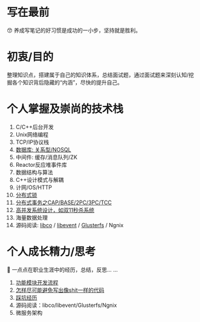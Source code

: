 # 写在最前
:kissing_smiling_eyes: 养成写笔记的好习惯是成功的一小步，坚持就是胜利。

# 初衷/目的
整理知识点，搭建属于自己的知识体系，总结面试题，通过面试题来深刻认知/挖掘各个知识背后隐藏的“内涵”，尽快的提升自己。

# 个人掌握及崇尚的技术栈
1. C/C++后台开发
2. Unix网络编程
3. TCP/IP协议栈
4. [数据库: 关系型/NOSQL](https://github.com/gEricy/knownledge/tree/master/A_%E6%95%B0%E6%8D%AE%E5%BA%93_SQL_Redis)
5. 中间件: 缓存/消息队列/ZK
6. Reactor反应堆事件库
8. 数据结构与算法
9. C++设计模式与解耦
10. 计网/OS/HTTP
11. [分布式锁](https://github.com/gEricy/knownledge/blob/master/X_%E5%88%86%E5%B8%83%E5%BC%8F/%E5%88%86%E5%B8%83%E5%BC%8F%E4%BA%8B%E5%8A%A1_%E4%B8%80%E8%87%B4%E6%80%A7.md)
12. [分布式事务之CAP/BASE/2PC/3PC/TCC](https://github.com/gEricy/knownledge/blob/master/X_%E5%88%86%E5%B8%83%E5%BC%8F/%E5%88%86%E5%B8%83%E5%BC%8F%E4%BA%8B%E5%8A%A1_%E4%B8%80%E8%87%B4%E6%80%A7.md)
13. [高并发系统设计，如双11秒杀系统](https://github.com/gEricy/knownledge/blob/master/X_%E5%88%86%E5%B8%83%E5%BC%8F/%E5%8F%8C%E5%8D%81%E4%B8%80%E7%A7%92%E6%9D%80%E7%B3%BB%E7%BB%9F%E8%AE%BE%E8%AE%A1.md)
14. 海量数据处理
15. 源码阅读: [libco](https://github.com/gEricy/libco) / [libevent](https://github.com/gEricy/libevent) / [Glusterfs](https://github.com/gEricy/glusterfs) / Ngnix



# 个人成长精力/思考

:dog: 一点点在职业生涯中的经历，总结，反思… …

1. [功能模块开发流程](https://github.com/gEricy/knownledge/blob/master/Z_%E6%88%91%E7%9A%84%E6%88%90%E9%95%BF%E7%BB%8F%E5%8E%86/1-%E5%8A%9F%E8%83%BD%E6%A8%A1%E5%9D%97%E5%BC%80%E5%8F%91%E6%B5%81%E7%A8%8B.md)
2. [怎样尽可能避免写出像shit一样的代码](https://github.com/gEricy/knownledge/blob/master/Z_%E6%88%91%E7%9A%84%E6%88%90%E9%95%BF%E7%BB%8F%E5%8E%86/2_%E6%80%8E%E6%A0%B7%E5%B0%BD%E5%8F%AF%E8%83%BD%E9%81%BF%E5%85%8D%E5%86%99%E5%87%BA%E5%83%8Fshit%E4%B8%80%E6%A0%B7%E7%9A%84%E4%BB%A3%E7%A0%81.md)
3. [踩坑经历](https://github.com/gEricy/knownledge/tree/master/Z_%E6%88%91%E7%9A%84%E6%88%90%E9%95%BF%E7%BB%8F%E5%8E%86/%E8%B8%A9%E5%9D%91%E5%8E%86%E7%A8%8B)
15. 源码阅读：libco/libevent/Glusterfs/Ngnix
16. 微服务架构
